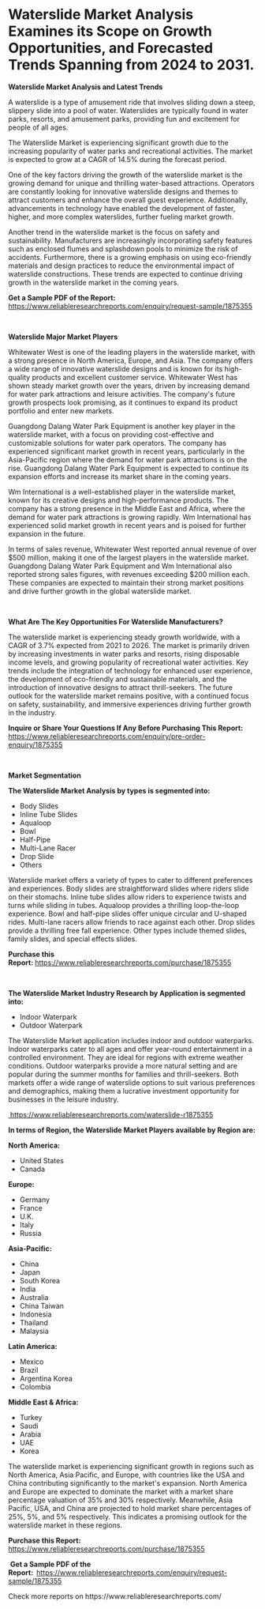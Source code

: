 <p><h1>Waterslide Market Analysis Examines its Scope on Growth Opportunities, and Forecasted Trends Spanning from 2024 to 2031.</h1></p><p><strong>Waterslide Market Analysis and Latest Trends</strong></p>
<p><p>A waterslide is a type of amusement ride that involves sliding down a steep, slippery slide into a pool of water. Waterslides are typically found in water parks, resorts, and amusement parks, providing fun and excitement for people of all ages. </p><p>The Waterslide Market is experiencing significant growth due to the increasing popularity of water parks and recreational activities. The market is expected to grow at a CAGR of 14.5% during the forecast period. </p><p>One of the key factors driving the growth of the waterslide market is the growing demand for unique and thrilling water-based attractions. Operators are constantly looking for innovative waterslide designs and themes to attract customers and enhance the overall guest experience. Additionally, advancements in technology have enabled the development of faster, higher, and more complex waterslides, further fueling market growth.</p><p>Another trend in the waterslide market is the focus on safety and sustainability. Manufacturers are increasingly incorporating safety features such as enclosed flumes and splashdown pools to minimize the risk of accidents. Furthermore, there is a growing emphasis on using eco-friendly materials and design practices to reduce the environmental impact of waterslide constructions. These trends are expected to continue driving growth in the waterslide market in the coming years.</p></p>
<p><strong>Get a Sample PDF of the Report:&nbsp;</strong> <a href="https://www.reliableresearchreports.com/enquiry/request-sample/1875355">https://www.reliableresearchreports.com/enquiry/request-sample/1875355</a></p>
<p>&nbsp;</p>
<p><strong>Waterslide Major Market Players</strong></p>
<p><p>Whitewater West is one of the leading players in the waterslide market, with a strong presence in North America, Europe, and Asia. The company offers a wide range of innovative waterslide designs and is known for its high-quality products and excellent customer service. Whitewater West has shown steady market growth over the years, driven by increasing demand for water park attractions and leisure activities. The company's future growth prospects look promising, as it continues to expand its product portfolio and enter new markets.</p><p>Guangdong Dalang Water Park Equipment is another key player in the waterslide market, with a focus on providing cost-effective and customizable solutions for water park operators. The company has experienced significant market growth in recent years, particularly in the Asia-Pacific region where the demand for water park attractions is on the rise. Guangdong Dalang Water Park Equipment is expected to continue its expansion efforts and increase its market share in the coming years.</p><p>Wm International is a well-established player in the waterslide market, known for its creative designs and high-performance products. The company has a strong presence in the Middle East and Africa, where the demand for water park attractions is growing rapidly. Wm International has experienced solid market growth in recent years and is poised for further expansion in the future.</p><p>In terms of sales revenue, Whitewater West reported annual revenue of over $500 million, making it one of the largest players in the waterslide market. Guangdong Dalang Water Park Equipment and Wm International also reported strong sales figures, with revenues exceeding $200 million each. These companies are expected to maintain their strong market positions and drive further growth in the global waterslide market.</p></p>
<p>&nbsp;</p>
<p><strong>What Are The Key Opportunities For Waterslide Manufacturers?</strong></p>
<p><p>The waterslide market is experiencing steady growth worldwide, with a CAGR of 3.7% expected from 2021 to 2026. The market is primarily driven by increasing investments in water parks and resorts, rising disposable income levels, and growing popularity of recreational water activities. Key trends include the integration of technology for enhanced user experience, the development of eco-friendly and sustainable materials, and the introduction of innovative designs to attract thrill-seekers. The future outlook for the waterslide market remains positive, with a continued focus on safety, sustainability, and immersive experiences driving further growth in the industry.</p></p>
<p><strong>Inquire or Share Your Questions If Any Before Purchasing This Report:</strong> <a href="https://www.reliableresearchreports.com/enquiry/pre-order-enquiry/1875355">https://www.reliableresearchreports.com/enquiry/pre-order-enquiry/1875355</a></p>
<p>&nbsp;</p>
<p><strong>Market Segmentation</strong></p>
<p><strong>The Waterslide Market Analysis by types is segmented into:</strong></p>
<p><ul><li>Body Slides</li><li>Inline Tube Slides</li><li>Aqualoop</li><li>Bowl</li><li>Half-Pipe</li><li>Multi-Lane Racer</li><li>Drop Slide</li><li>Others</li></ul></p>
<p><p>Waterslide market offers a variety of types to cater to different preferences and experiences. Body slides are straightforward slides where riders slide on their stomachs. Inline tube slides allow riders to experience twists and turns while sliding in tubes. Aqualoop provides a thrilling loop-the-loop experience. Bowl and half-pipe slides offer unique circular and U-shaped rides. Multi-lane racers allow friends to race against each other. Drop slides provide a thrilling free fall experience. Other types include themed slides, family slides, and special effects slides.</p></p>
<p><strong>Purchase this Report:&nbsp;</strong><a href="https://www.reliableresearchreports.com/purchase/1875355">https://www.reliableresearchreports.com/purchase/1875355</a></p>
<p>&nbsp;</p>
<p><strong>The Waterslide Market Industry Research by Application is segmented into:</strong></p>
<p><ul><li>Indoor Waterpark</li><li>Outdoor Waterpark</li></ul></p>
<p><p>The Waterslide Market application includes indoor and outdoor waterparks. Indoor waterparks cater to all ages and offer year-round entertainment in a controlled environment. They are ideal for regions with extreme weather conditions. Outdoor waterparks provide a more natural setting and are popular during the summer months for families and thrill-seekers. Both markets offer a wide range of waterslide options to suit various preferences and demographics, making them a lucrative investment opportunity for businesses in the leisure industry.</p></p>
<p><a href="https://www.reliableresearchreports.com/waterslide-r1875355">&nbsp;https://www.reliableresearchreports.com/waterslide-r1875355</a></p>
<p><strong>In terms of Region, the Waterslide Market Players available by Region are:</strong></p>
<p>
    <p> <strong> North America: </strong>
        <ul>
            <li>United States</li>
            <li>Canada</li>
        </ul>
        </p> 
    <p> <strong> Europe: </strong>
        <ul>
            <li>Germany</li>
            <li>France</li>
            <li>U.K.</li>
            <li>Italy</li>
            <li>Russia</li>
        </ul>
        </p> 
    <p> <strong> Asia-Pacific: </strong>
        <ul>
            <li>China</li>
            <li>Japan</li>
            <li>South Korea</li>
            <li>India</li>
            <li>Australia</li>
            <li>China Taiwan</li>
            <li>Indonesia</li>
            <li>Thailand</li>
            <li>Malaysia</li>
        </ul>
        </p> 
    <p> <strong> Latin America: </strong>
        <ul>
            <li>Mexico</li>
            <li>Brazil</li>
            <li>Argentina Korea</li>
            <li>Colombia</li>
        </ul>
        </p> 
    <p> <strong> Middle East & Africa: </strong>
        <ul>
            <li>Turkey</li>
            <li>Saudi</li>
            <li>Arabia</li>
            <li>UAE</li>
            <li>Korea</li>
        </ul>
    </p>
    </p>
<p><p>The waterslide market is experiencing significant growth in regions such as North America, Asia Pacific, and Europe, with countries like the USA and China contributing significantly to the market's expansion. North America and Europe are expected to dominate the market with a market share percentage valuation of 35% and 30% respectively. Meanwhile, Asia Pacific, USA, and China are projected to hold market share percentages of 25%, 5%, and 5% respectively. This indicates a promising outlook for the waterslide market in these regions.</p></p>
<p><strong>Purchase this Report: </strong><a href="https://www.reliableresearchreports.com/purchase/1875355">https://www.reliableresearchreports.com/purchase/1875355</a></p>
<p>&nbsp;<strong>Get a Sample PDF of the Report:&nbsp;&nbsp;</strong><a href="https://www.reliableresearchreports.com/enquiry/request-sample/1875355">https://www.reliableresearchreports.com/enquiry/request-sample/1875355</a></p>
<p><strong></strong></p>
<p>Check more reports on https://www.reliableresearchreports.com/</p>